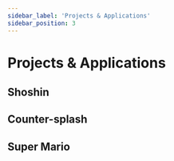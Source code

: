 ```yaml
---
sidebar_label: 'Projects & Applications'
sidebar_position: 3
---
```


# Projects & Applications

## Shoshin

## Counter-splash

## Super Mario